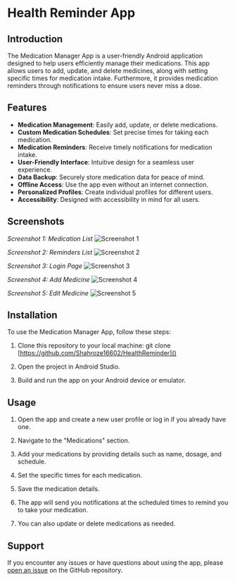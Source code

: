 # Health Reminder App

## Introduction

The Medication Manager App is a user-friendly Android application designed to help users efficiently manage their medications. This app allows users to add, update, and delete medicines, along with setting specific times for medication intake. Furthermore, it provides medication reminders through notifications to ensure users never miss a dose.

## Features

- **Medication Management**: Easily add, update, or delete medications.
- **Custom Medication Schedules**: Set precise times for taking each medication.
- **Medication Reminders**: Receive timely notifications for medication intake.
- **User-Friendly Interface**: Intuitive design for a seamless user experience.
- **Data Backup**: Securely store medication data for peace of mind.
- **Offline Access**: Use the app even without an internet connection.
- **Personalized Profiles**: Create individual profiles for different users.
- **Accessibility**: Designed with accessibility in mind for all users.

## Screenshots

*Screenshot 1: Medication List*
![Screenshot 1](screenshots/reminders_page.jpg)

*Screenshot 2: Reminders List*
![Screenshot 2](screenshots/today_page.jpg)

*Screenshot 3: Login Page*
![Screenshot 3](screenshots/login_page.jpg)

*Screenshot 4: Add Medicine*
![Screenshot 4](screenshots/add_reminders.jpg)

*Screenshot 5: Edit Medicine*
![Screenshot 5](screenshots/edit_reminders.jpg)

## Installation

To use the Medication Manager App, follow these steps:

1. Clone this repository to your local machine: git clone [https://github.com/Shahroze16602/HealthReminder]()

2. Open the project in Android Studio.

3. Build and run the app on your Android device or emulator.

## Usage

1. Open the app and create a new user profile or log in if you already have one.

2. Navigate to the "Medications" section.

3. Add your medications by providing details such as name, dosage, and schedule.

4. Set the specific times for each medication.

5. Save the medication details.

6. The app will send you notifications at the scheduled times to remind you to take your medication.

7. You can also update or delete medications as needed.

## Support

If you encounter any issues or have questions about using the app, please [open an issue](https://github.com/Shahroze16602/HealthReminder/issues) on the GitHub repository.
